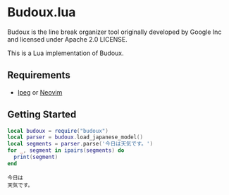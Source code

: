 # Budoux.lua

Budoux is the line break organizer tool originally developed by Google Inc and licensed under Apache 2.0 LICENSE.

This is a Lua implementation of Budoux.

## Requirements

- [lpeg](https://www.inf.puc-rio.br/~roberto/lpeg/) or [Neovim](https://github.com/neovim/neovim)

## Getting Started

```lua
local budoux = require("budoux")
local parser = budoux.load_japanese_model()
local segments = parser.parse('今日は天気です。')
for _, segment in ipairs(segments) do
  print(segment)
end
```

```
今日は
天気です。
```
